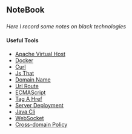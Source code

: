 ## NoteBook
###

*Here l record some notes on black technologies*

#### Useful Tools
* [Apache Virtual Host](https://github.com/shinytang6/BookDemo/blob/master/NoteBook/virtual%20host.md)
* [Docker](https://github.com/shinytang6/BookDemo/blob/master/NoteBook/docker.md)
* [Curl](https://github.com/shinytang6/BookDemo/blob/master/NoteBook/curl.md)
* [Js That](https://github.com/shinytang6/BookDemo/blob/master/NoteBook/js%20that.md)
* [Domain Name](https://github.com/shinytang6/BookDemo/blob/master/NoteBook/domain%20name.md)
* [Url Route](https://github.com/shinytang6/BookDemo/blob/master/NoteBook/url%20route.md)
* [ECMAScript](https://github.com/shinytang6/BookDemo/blob/master/NoteBook/ecmascript.md)
* [Tag A Href](https://github.com/shinytang6/BookDemo/blob/master/NoteBook/tag%20a%20href.md)
* [Server Deployment](https://github.com/shinytang6/BookDemo/blob/master/NoteBook/server%20deployment.md)
* [Java Cli](https://github.com/shinytang6/BookDemo/blob/master/NoteBook/java%20cli.md)
* [WebSocket](https://github.com/shinytang6/BookDemo/blob/master/NoteBook/websocket.md)
* [Cross-domain Policy](https://github.com/shinytang6/BookDemo/blob/master/NoteBook/cross-domain%20policy.md)